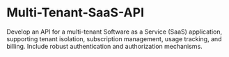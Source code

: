 # Multi-Tenant-SaaS-API
Develop an API for a multi-tenant Software as a Service (SaaS) application, supporting tenant isolation, subscription management, usage tracking, and billing. Include robust authentication and authorization mechanisms.

